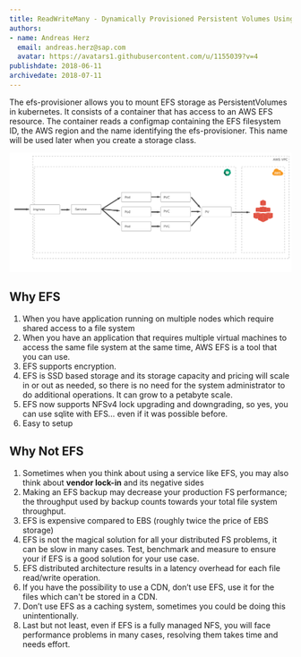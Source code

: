 ```yaml
---
title: ReadWriteMany - Dynamically Provisioned Persistent Volumes Using Amazon EFS
authors: 
- name: Andreas Herz
  email: andreas.herz@sap.com
  avatar: https://avatars1.githubusercontent.com/u/1155039?v=4
publishdate: 2018-06-11
archivedate: 2018-07-11
---
```



The efs-provisioner allows you to mount EFS storage as PersistentVolumes in kubernetes. It consists of a container
that has access to an AWS EFS resource. The container reads a configmap containing the EFS filesystem ID, the 
AWS region and the name identifying the efs-provisioner. This name will be used later when you create a 
storage class.

![](./images/blog-aws-efs.png)

## Why EFS
1. When you have application running on multiple nodes which require shared access to a file system
1. When you have an application that requires multiple virtual machines to access the same file system at the same time, 
   AWS EFS is a tool that you can use.
1. EFS supports encryption.
1. EFS is SSD based storage and its storage capacity and pricing will scale in or out as needed, so there is no need 
   for the system administrator to do additional operations. It can grow to a petabyte scale.
1. EFS now supports NFSv4 lock upgrading and downgrading, so yes, you can use sqlite with EFS… even if it was possible 
   before.
1. Easy to setup


## Why Not EFS
1. Sometimes when you think about using a service like EFS, you may also think about **vendor lock-in** and its negative sides 
1. Making an EFS backup may decrease your production FS performance; the throughput used by backup counts towards 
   your total file system throughput.
1. EFS is expensive compared to EBS (roughly twice the price of EBS storage)
1. EFS is not the magical solution for all your distributed FS problems, it can be slow in many cases. Test, benchmark 
   and measure to ensure your if EFS is a good solution for your use case.
1. EFS distributed architecture results in a latency overhead for each file read/write operation.
1. If you have the possibility to use a CDN, don’t use EFS, use it for the files which can't be stored in a CDN.
1. Don’t use EFS as a caching system, sometimes you could be doing this unintentionally.
1. Last but not least, even if EFS is a fully managed NFS, you will face performance problems in many cases, 
   resolving them takes time and needs effort. 
